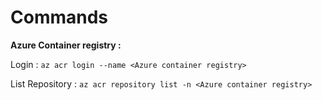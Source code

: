 # Commands

**Azure Container registry :**

Login  :  `az acr login --name <Azure container registry>`

List Repository : `az acr repository list -n <Azure container registry>`
